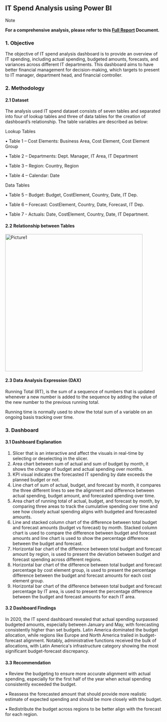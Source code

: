 ## IT Spend Analysis using Power BI

[itspend]: https://drive.google.com/file/d/1C87Sm7WkmqhxedKdhtYvWGUl-zs2Vsv-/view?usp=sharing

>[!NOTE]
**For a comprehensive analysis, please refer to this [Full Report][itspend] Document.**

### 1. Objective

The objective of IT spend analysis dashboard is to provide an overview of IT spending, including actual spending, budgeted amounts, forecasts, and variances across different IT departments. This dashboard aims to have better financial management for decision-making, which targets to present to IT manager, department head, and financial controller. 

### 2. Methodology

#### 2.1 Dataset

The analysis used IT spend dataset consists of seven tables and separated into four of lookup tables and three of data tables for the creation of dashboard’s relationship.  The table variables are described as below:

Lookup Tables

•	Table 1 – Cost Elements: Business Area, Cost Element, Cost Element Group

•	Table 2 – Departments: Dept. Manager, IT Area, IT Department

•	Table 3 – Region: Country, Region

•	Table 4 – Calendar: Date 

Data Tables

•	Table 5 – Budget: Budget, CostElement, Country, Date, IT Dep.  

•	Table 6 – Forecast: CostElement, Country, Date, Forecast, IT Dep.

•	Table 7 - Actuals: Date, CostElement, Country, Date, IT Department.

#### 2.2 Relationship between Tables

<img width="439" alt="Picture1" src="https://github.com/thanita-evj/Data-Analysis/assets/145984336/48966661-1118-4984-812b-b6d5b1cb69dc">

#### 2.3 Data Analysis Expression (DAX)

Running Total (RT), is the sum of a sequence of numbers that is updated whenever a new number is added to the sequence by adding the value of the new number to the previous running total. 

Running time is normally used to show the total sum of a variable on an ongoing basis tracking over time.  

### 3. Dashboard

#### 3.1 Dashboard Explanation

1) Slicer that is an interactive and affect the visuals in real-time by selecting or deselecting in the slicer.
2) Area chart between sum of actual and sum of budget by month, it shows the change of budget and actual spending over months.
3) KPI visual indicates the forecasted IT spending by date exceeds the planned budget or not.
4) Line chart of sum of actual, budget, and forecast by month, it compares the three different lines to see the alignment and difference between actual spending, budget amount, and forecasted spending over time.
5) Area chart of running total of actual, budget, and forecast by month, by comparing three areas to track the cumulative spending over time and see how closely actual spending aligns with budgeted and forecasted amounts.
6) Line and stacked column chart of the difference between total budget and forecast amounts (budget vs forecast) by month. Stacked column chart is used to compare the difference between budget and forecast amounts and line chart is used to show the percentage difference between the budget and forecast.
7) Horizontal bar chart of the difference between total budget and forecast amount by region, is used to present the deviation between budget and forecast spending across different regions.
8) Horizontal bar chart of the difference between total budget and forecast percentage by cost element group, is used to present the percentage difference between the budget and forecast amounts for each cost element group.
9) Horizontal bar chart of the difference between total budget and forecast percentage by IT area, is used to present the percentage difference between the budget and forecast amounts for each IT area. 

#### 3.2 Dashboard Findings

In 2020, the IT spend dashboard revealed that actual spending surpassed budgeted amounts, especially between January and May, with forecasting consistently higher than set budgets. Latin America dominated the budget allocation, while regions like Europe and North America trailed in budget-forecast alignment. Notably, administrative functions received the bulk of allocations, with Latin America's infrastructure category showing the most significant budget-forecast discrepancy.

#### 3.3 Recommendation

•	Review the budgeting to ensure more accurate alignment with actual spending, especially for the first half of the year when actual spending consistently exceeded the budget.

•	Reassess the forecasted amount that should provide more realistic estimate of expected spending and should be more closely with the budget.

•	Redistribute the budget across regions to be better align with the forecast for each region.


